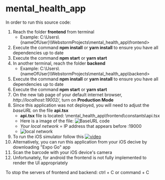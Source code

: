 # mental_health_app

In order to run this source code:
1. Reach the folder **frontend** from terminal 
   - Example: C:\Users\\{nameOfUser}\WebstormProjects\mental_health_app\frontend>
2. Execute the command **npm install** or **yarn install** to ensure you have all dependencies up to date
3. Execute the command **npm start** or **yarn start**
4. In another terminal, reach the folder **backend**
   - Example: C:\Users\\{nameOfUser}\WebstormProjects\mental_health_app\backend>
5. Execute the command **npm install** or **yarn install** to ensure you have all dependencies up to date
6. Execute the command **npm start** or **yarn start**
7. On the new tab page of your default internet browser, _http://localhost:19002/_, turn on **Production Mode**
8. Since this application was not deployed, you will need to adjust the _baseURL_ on the file **api.tsx**
   - **api.tsx** file is located: \mental_health_app\frontend\constants\api.tsx
   - Here is a image of the file: 
![BaseURL code](https://user-images.githubusercontent.com/25636543/117503560-1be1eb80-af4f-11eb-861f-ac11f8de183c.PNG)
   - _Your local network_ = IP address that appears before :19000 
   - ![local network](https://user-images.githubusercontent.com/25636543/117505929-d6bfb880-af52-11eb-886c-7897d1e01d6f.PNG)
9. To run the iOS simulator follow this [![video](http://img.youtube.com/vi/0-S5a0eXPoc?t=880/0.jpg)](https://www.youtube.com/watch?v=0-S5a0eXPoc?t=880)
10. Alternatively, you can run this application from your iOS decive by downloading "Expo Go" app
11. Scan the barcode with your iOS device's camera
12. Unfortunately, for android the frontend is not fully implemented to render the UI appropriately

To stop the servers of frontend and backend: ctrl + C or command + C
